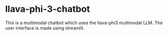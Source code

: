 # llava-phi-3-chatbot
This is a multimodal chatbot which uses the llava-phi3 multimodal LLM. The user interface is made using streamlit.
